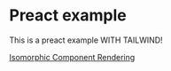 # Preact example

This is a preact example WITH TAILWIND!

[Isomorphic Component Rendering](./isomorphic/)
